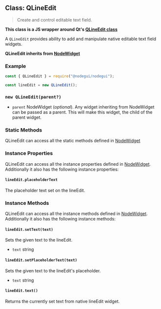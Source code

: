 ## Class: QLineEdit

> Create and control editable text field.

**This class is a JS wrapper around Qt's [QLineEdit class](https://doc.qt.io/qt-5/qlineedit.html)**

A `QLineEdit` provides ability to add and manipulate native editable text field widgets.

**QLineEdit inherits from [NodeWidget](api/NodeWidget.md)**

### Example

```javascript
const { QLineEdit } = require("@nodegui/nodegui");

const lineEdit = new QLineEdit();
```

### `new QLineEdit(parent?)`

- `parent` NodeWidget (_optional_). Any widget inheriting from NodeWidget can be passed as a parent. This will make this widget, the child of the parent widget.

### Static Methods

QLineEdit can access all the static methods defined in [NodeWidget](api/NodeWidget.md)

### Instance Properties

QLineEdit can access all the instance properties defined in [NodeWidget](api/NodeWidget.md). Additionally it also has the following instance properties:

#### `lineEdit.placeholderText`

The placeholder text set on the lineEdit.

### Instance Methods

QLineEdit can access all the instance methods defined in [NodeWidget](api/NodeWidget.md). Additionally it also has the following instance methods:

#### `lineEdit.setText(text)`

Sets the given text to the lineEdit.

- `text` string

#### `lineEdit.setPlaceholderText(text)`

Sets the given text to the lineEdit's placeholder.

- `text` string

#### `lineEdit.text()`

Returns the currently set text from native lineEdit widget.

